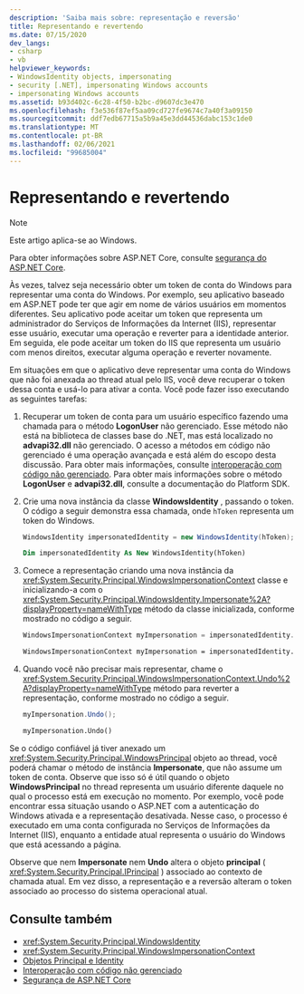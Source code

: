 ```yaml
---
description: 'Saiba mais sobre: representação e reversão'
title: Representando e revertendo
ms.date: 07/15/2020
dev_langs:
- csharp
- vb
helpviewer_keywords:
- WindowsIdentity objects, impersonating
- security [.NET], impersonating Windows accounts
- impersonating Windows accounts
ms.assetid: b93d402c-6c28-4f50-b2bc-d9607dc3e470
ms.openlocfilehash: f3e536f87ef5aa09cd727fe9674c7a40f3a09150
ms.sourcegitcommit: ddf7edb67715a5b9a45e3dd44536dabc153c1de0
ms.translationtype: MT
ms.contentlocale: pt-BR
ms.lasthandoff: 02/06/2021
ms.locfileid: "99685004"
---
```

# <a name="impersonating-and-reverting"></a>Representando e revertendo

> [!NOTE]
> Este artigo aplica-se ao Windows.
>
> Para obter informações sobre ASP.NET Core, consulte [segurança do ASP.NET Core](/aspnet/core/security/).

Às vezes, talvez seja necessário obter um token de conta do Windows para representar uma conta do Windows. Por exemplo, seu aplicativo baseado em ASP.NET pode ter que agir em nome de vários usuários em momentos diferentes. Seu aplicativo pode aceitar um token que representa um administrador do Serviços de Informações da Internet (IIS), representar esse usuário, executar uma operação e reverter para a identidade anterior. Em seguida, ele pode aceitar um token do IIS que representa um usuário com menos direitos, executar alguma operação e reverter novamente.  
  
 Em situações em que o aplicativo deve representar uma conta do Windows que não foi anexada ao thread atual pelo IIS, você deve recuperar o token dessa conta e usá-lo para ativar a conta. Você pode fazer isso executando as seguintes tarefas:  
  
1. Recuperar um token de conta para um usuário específico fazendo uma chamada para o método **LogonUser** não gerenciado. Esse método não está na biblioteca de classes base do .NET, mas está localizado no **advapi32.dll** não gerenciado. O acesso a métodos em código não gerenciado é uma operação avançada e está além do escopo desta discussão. Para obter mais informações, consulte [interoperação com código não gerenciado](../../framework/interop/index.md). Para obter mais informações sobre o método **LogonUser** e **advapi32.dll**, consulte a documentação do Platform SDK.  
  
2. Crie uma nova instância da classe **WindowsIdentity** , passando o token. O código a seguir demonstra essa chamada, onde `hToken` representa um token do Windows.  
  
    ```csharp  
    WindowsIdentity impersonatedIdentity = new WindowsIdentity(hToken);  
    ```  
  
    ```vb  
    Dim impersonatedIdentity As New WindowsIdentity(hToken)  
    ```  
  
3. Comece a representação criando uma nova instância da <xref:System.Security.Principal.WindowsImpersonationContext> classe e inicializando-a com o <xref:System.Security.Principal.WindowsIdentity.Impersonate%2A?displayProperty=nameWithType> método da classe inicializada, conforme mostrado no código a seguir.  
  
    ```csharp  
    WindowsImpersonationContext myImpersonation = impersonatedIdentity.Impersonate();  
    ```  
  
    ```vb  
    WindowsImpersonationContext myImpersonation = impersonatedIdentity.Impersonate()  
    ```  
  
4. Quando você não precisar mais representar, chame o <xref:System.Security.Principal.WindowsImpersonationContext.Undo%2A?displayProperty=nameWithType> método para reverter a representação, conforme mostrado no código a seguir.  
  
    ```csharp  
    myImpersonation.Undo();  
    ```  
  
    ```vb  
    myImpersonation.Undo()  
    ```  
  
 Se o código confiável já tiver anexado um <xref:System.Security.Principal.WindowsPrincipal> objeto ao thread, você poderá chamar o método de instância **Impersonate**, que não assume um token de conta. Observe que isso só é útil quando o objeto **WindowsPrincipal** no thread representa um usuário diferente daquele no qual o processo está em execução no momento. Por exemplo, você pode encontrar essa situação usando o ASP.NET com a autenticação do Windows ativada e a representação desativada. Nesse caso, o processo é executado em uma conta configurada no Serviços de Informações da Internet (IIS), enquanto a entidade atual representa o usuário do Windows que está acessando a página.  
  
 Observe que nem **Impersonate** nem **Undo** altera o objeto **principal** ( <xref:System.Security.Principal.IPrincipal> ) associado ao contexto de chamada atual. Em vez disso, a representação e a reversão alteram o token associado ao processo do sistema operacional atual.  
  
## <a name="see-also"></a>Consulte também

- <xref:System.Security.Principal.WindowsIdentity>
- <xref:System.Security.Principal.WindowsImpersonationContext>
- [Objetos Principal e Identity](principal-and-identity-objects.md)
- [Interoperação com código não gerenciado](../../framework/interop/index.md)
- [Segurança de ASP.NET Core](/aspnet/core/security/)
